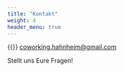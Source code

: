 ```yaml
---
title: "Kontakt"
weight: 4
header_menu: true
---
```


{{<icon class="fa fa-envelope">}}&nbsp;[coworking.hahnheim@gmail.com](mailto:coworking.hahnheim@gmail.com)

Stellt uns Eure Fragen!
